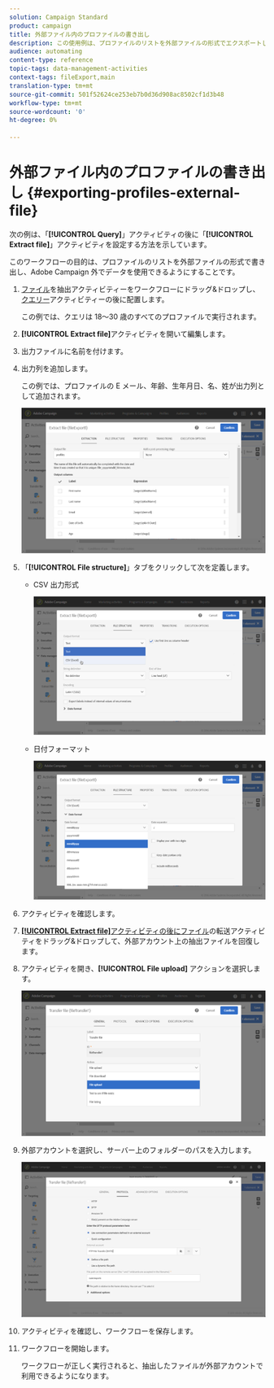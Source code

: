 ```yaml
---
solution: Campaign Standard
product: campaign
title: 外部ファイル内のプロファイルの書き出し
description: この使用例は、プロファイルのリストを外部ファイルの形式でエクスポートし、Adobe Campaign外でデータを使用できるようにする方法を示します。
audience: automating
content-type: reference
topic-tags: data-management-activities
context-tags: fileExport,main
translation-type: tm+mt
source-git-commit: 501f52624ce253eb7b0d36d908ac8502cf1d3b48
workflow-type: tm+mt
source-wordcount: '0'
ht-degree: 0%

---
```



# 外部ファイル内のプロファイルの書き出し {#exporting-profiles-external-file}

次の例は、「**[!UICONTROL Query]**」アクティビティの後に「**[!UICONTROL Extract file]**」アクティビティを設定する方法を示しています。

このワークフローの目的は、プロファイルのリストを外部ファイルの形式で書き出し、Adobe Campaign 外でデータを使用できるようにすることです。

1. [ファイル](../../automating/using/extract-file.md)を抽出アクティビティーをワークフローにドラッグ&amp;ドロップし、[クエリー](../../automating/using/query.md)アクティビティーの後に配置します。

   この例では、クエリは 18～30 歳のすべてのプロファイルで実行されます。

1. **[!UICONTROL Extract file]**&#x200B;アクティビティを開いて編集します。
1. 出力ファイルに名前を付けます。
1. 出力列を追加します。

   この例では、プロファイルの E メール、年齢、生年月日、名、姓が出力列として追加されます。

   ![](assets/wkf_data_export6.png)

1. 「**[!UICONTROL File structure]**」タブをクリックして次を定義します。

   * CSV 出力形式

      ![](assets/wkf_data_export7.png)

   * 日付フォーマット

      ![](assets/wkf_data_export9.png)

1. アクティビティを確認します。
1. [**[!UICONTROL Extract file]**&#x200B;アクティビティの後にファイル](../../automating/using/transfer-file.md)の転送アクティビティをドラッグ&amp;ドロップして、外部アカウント上の抽出ファイルを回復します。
1. アクティビティを開き、**[!UICONTROL File upload]** アクションを選択します。

   ![](assets/wkf_data_export11.png)

1. 外部アカウントを選択し、サーバー上のフォルダーのパスを入力します。

   ![](assets/wkf_data_export12.png)

1. アクティビティを確認し、ワークフローを保存します。
1. ワークフローを開始します。

   ワークフローが正しく実行されると、抽出したファイルが外部アカウントで利用できるようになります。
